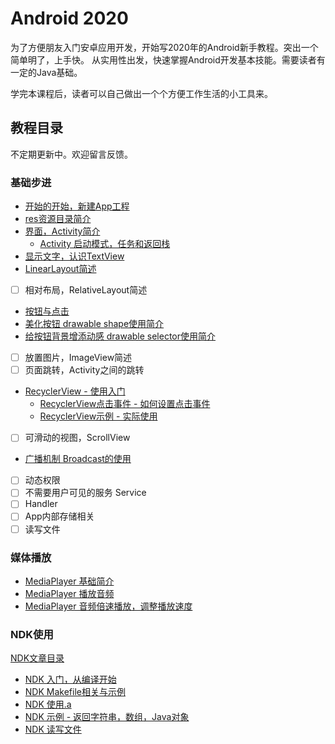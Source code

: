 # Android 2020


为了方便朋友入门安卓应用开发，开始写2020年的Android新手教程。突出一个简单明了，上手快。
从实用性出发，快速掌握Android开发基本技能。需要读者有一定的Java基础。

学完本课程后，读者可以自己做出一个个方便工作生活的小工具来。

## 教程目录
不定期更新中。欢迎留言反馈。

### 基础步进

* [开始的开始，新建App工程](https://rustfisher.com/2019/12/08/Android_tutorial_2020/Android-tutorial_2020_new_project/)
* [res资源目录简介](https://rustfisher.com/2019/12/18/Android_tutorial_2020/Android-tutorial_2020_resources_overview/)
* [界面，Activity简介](https://rustfisher.com/2019/12/08/Android_tutorial_2020/Android-tutorial_2020_Activity_overview/)
    * [Activity 启动模式，任务和返回栈](https://rustfisher.com/2020/01/01/Android_tutorial_2020/Android-tutorial_2020_Activity_launch_mode_task_stack)
* [显示文字，认识TextView](https://rustfisher.com/2019/12/09/Android_tutorial_2020/Android-tutorial_2020_TextView_overview/)
* [LinearLayout简述](https://rustfisher.com/2019/12/19/Android_tutorial_2020/Android-tutorial_2020_LinearLayout_overview/)
* [ ] 相对布局，RelativeLayout简述
* [按钮与点击](https://rustfisher.com/2019/12/23/Android_tutorial_2020/Android-tutorial_2020_Button_overview/)
* [美化按钮 drawable shape使用简介](https://rustfisher.com/2020/01/05/Android_tutorial_2020/Android-tutorial_2020_drawable_res_shape/)
* [给按钮背景增添动感 drawable selector使用简介](https://rustfisher.com/2020/01/05/Android_tutorial_2020/Android-tutorial_2020_drawable_res_selector/)
* [ ] 放置图片，ImageView简述
* [ ] 页面跳转，Activity之间的跳转
* [RecyclerView - 使用入门](https://rustfisher.com/2019/12/14/Android_tutorial_2020/Android-tutorial_2020_RecyclerView_intro)
    * [RecyclerView点击事件 - 如何设置点击事件](https://rustfisher.com/2019/12/14/Android_tutorial_2020/Android-tutorial_2020_RecyclerView_item_click)
    * [RecyclerView示例 - 实际使用](https://rustfisher.com/2019/12/17/Android_tutorial_2020/Android-tutorial_2020_RecyclerView_demo2)
* [ ] 可滑动的视图，ScrollView
* [广播机制 Broadcast的使用](https://rustfisher.com/2015/10/29/Android/Android-Broadcast_intro_use/)
* [ ] 动态权限
* [ ] 不需要用户可见的服务 Service
* [ ] Handler
* [ ] App内部存储相关
* [ ] 读写文件

### 媒体播放

* [MediaPlayer 基础简介](https://rustfisher.com/2019/09/19/Android/Android-MediaPlayer_intro)
* [MediaPlayer 播放音频](https://rustfisher.com/2019/09/22/Android/Android-MediaPlayer_use_play_audio/)
* [MediaPlayer 音频倍速播放，调整播放速度](https://rustfisher.com/2019/09/25/Android/Android-MediaPlayer_use_play_speed/)

### NDK使用
[NDK文章目录](https://rustfisher.com/tags/NDK/)

* [NDK 入门，从编译开始](https://rustfisher.com/2016/06/14/Android/NDK-use_sample_2/)
* [NDK Makefile相关与示例](https://rustfisher.com/2018/05/21/Android/NDK-Makefile_example/)
* [NDK 使用.a](https://rustfisher.com/2015/10/26/Android/NDK-compile_import_a_file/)
* [NDK 示例 - 返回字符串，数组，Java对象](https://rustfisher.com/2016/08/02/Android/NDK-use_sample_1/)
* [NDK 读写文件](https://rustfisher.com/2017/03/16/Android/NDK-read_write_file/)
